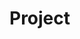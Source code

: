 # Project <Title> Update

## Lead Data Scientist / Project Lead: <Data Scientist Name>
## Update Date: <mm-dd-yyyy>
## [Project Charter](https://dsghe.lacare.org/bshelton/DataScience-ProjectTemplate/blob/master/Docs/Project/Charter.md)

## Overall Project Status: Green, Yellow, or Red
Status descriptions: 
* **Green**: Project moving well. No unmovable barriers have been identified that would impeded progress.
* **Yellow**: Potentially barrier(s) identified and unresolved that may impeded project progress.
* **Red**: Unmovable barrier(s) identified and unresolved that has significantly impeded project progress.

## Existing Barriers (if any):
* Barrier One
  * Description:
  * Remediation efforts in progress:
* Barrier Two  
  * Description:  
  * Remediation efforts in progress:
  
## Update Notes:
Place notes pertaining to the work that has been accomplished since the last update, as well as what is planned to be worked on soon.



